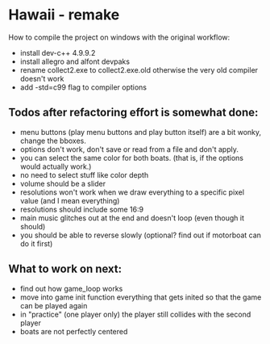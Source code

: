 # Hawaii - remake

How to compile the project on windows with the original workflow:

- install dev-c++ 4.9.9.2
- install allegro and alfont devpaks
- rename collect2.exe to collect2.exe.old otherwise the very old compiler doesn't work
- add -std=c99 flag to compiler options

## Todos after refactoring effort is somewhat done:

- menu buttons (play menu buttons and play button itself) are a bit wonky, change the bboxes.
- options don't work, don't save or read from a file and don't apply.
- you can select the same color for both boats. (that is, if the options would actually work.)
- no need to select stuff like color depth
- volume should be a slider
- resolutions won't work when we draw everything to a specific pixel value (and I mean everything)
- resolutions should include some 16:9
- main music glitches out at the end and doesn't loop (even though it should)
- you should be able to reverse slowly (optional? find out if motorboat can do it first)

## What to work on next:

- find out how game_loop works
- move into game init function everything that gets inited so that the game can be played again
- in "practice" (one player only) the player still collides with the second player
- boats are not perfectly centered
